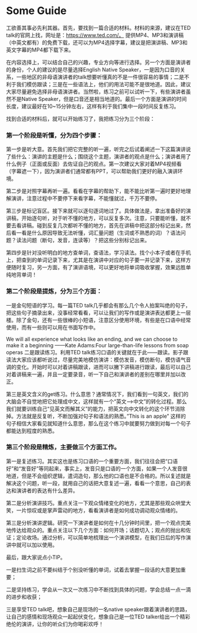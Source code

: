 # Some Guide

工欲善其事必先利其器。首先，要找到一篇合适的材料。材料的来源，建议在TED talk的官网上找，网址是：https://www.ted.com/。
提供MP4、MP3和演讲稿（中英文都有）的免费下载，还可以为MP4选择字幕，建议是把演讲稿、MP3和英文字幕的MP4都下载下来。

在内容选择上，可以结合自己的兴趣，专业方向等进行选择。另一个方面是演讲者的身份，个人的建议的是尽量选择English Native Speaker，一是因为口音的关系，一些地区的非母语演讲者的talk想要听懂真的不是一件很容易的事情；二是不利于我们模仿跟读；三是在一些语法上，他们的用法可能不是很地道。因此，建议大家尽量避免选择非母语演讲者。当然啦，练习之前可以试听一下，有些演讲者虽然不是Native Speaker，但是口音还是相当地道的。最后一个方面是演讲的时间长度，建议最好在10~15分钟左右，这样有利于我们集中一段时间反复练习。

找到合适的材料后，就可以开始练习了，我把练习分为三个阶段：

### 第一个阶段是听懂，分为四个步骤：
第一步是听大意。首先我们把它完整的听一遍，听完之后试着阐述一下这篇演讲说了些什么：演讲的主题是什么；围绕这个主题，演讲者的观点是什么；演讲者用了什么例子（正面或反面）去佐证自己的观点。第一次建议大家对着MP4视频看（字幕遮一下），因为演讲者们通常都有PPT，可以帮助我们更好的融入演讲环境。

第二步是对照字幕再听一遍。看看在字幕的帮助下，能不能比听第一遍时更好地理解演讲，注意过程中不要停下来看字幕，不能懂就过，千万不要停。

第三步是标记盲区。接下来就可以逐句逐词地过了。具体做法是，拿出准备好的演讲稿，开始逐句听，对于听不懂的地方，可以反复多次。注意，只要能听懂，就不要去看讲稿。碰到反复几次都听不懂的地方，首先在讲稿中把这部分标记出来，然后看一看是什么原因导致无法听懂，词汇量问题（生词或不熟悉的词）？语法问题？读法问题（断句，发音，连读等）？把这些分别标记出来。

第四步是针对没听明白的地方查单词，查语法，学习读法。找个小本子或者在手机上，把查到的单词记录下来，尤其是在演讲中对应的句子要一并记录下来，这样方便随时复习，另一方面，有了演讲语境，可以更好地将单词吸收掌握，效果远胜单纯地背单词！

### 第二个阶段是提炼，分为三个方面：
一是金句短语的学习。每一篇TED talk几乎都会有那么几个令人拍案叫绝的句子，把这些句子摘录出来，没事经常看看，可以让我们的写作或是演讲表达都更上一层楼。除了金句，还有一些很棒的小短语，注意区分使用环境，有些是在口语中经常使用，而有一些则可以用在书面写作中。

We will all experience what looks like an ending, and we can choose to make it a beginning
——Kate Adams:Four large-than-life lessons from soap operas
二是跟读练习。利用TED talk练习口语的关键就在于此——跟读。影子跟读法大家应该都听说过，尽量完美地模仿演讲：模仿发音，模仿断句，模仿语气音调的变化。开始时可以对着讲稿跟读，进而可以撇下讲稿进行跟读，最后可以自己对着讲稿来一遍，并且一定要录音，听一下自己和演讲者的差别在哪里并加以改正。

第三是英文含义的get练习。什么意思？通常情况下，我们看到一句英文，我们的大脑会不自觉地把它处理成中文，这样就有一个“英文——>中文”的转化过程。那么我们就要训练自己“见英文而解其义”的能力，把英文向中文转化的这个环节消除掉。方法就是反复听，不断加强对句子和语法的熟悉。”This is an apple” 这样的句子相信大家看见就知道什么意思，那么在这个练习中就要努力做到对每一个句子都能达到程度的熟悉。

### 第三个阶段是精炼，主要做三个方面工作。
第一是复述练习。其实这也是练习口语的一个重要方面，我们往往会把“口语好”和“发音好”等同起来，事实上，发音只是口语的一个方面，如果一个人发音很地道，但是不会组织逻辑，遣词造句，那么他的口语也是不合格的。所以复述就是解决这个问题，听一段，就用自己的话把大意复述一遍，看看一个意思，自己的表达和演讲者的表达有什么差异。

第二是分析演讲技巧。重点关注一下观众情绪变化的地方，尤其是那些观众哄堂大笑，一片惊叹或是掌声雷动的地方，看看演讲者是如何成功调动观众情绪的。

第三是分析演讲逻辑。研究一下演讲者是如何在十几分钟时间里，把一个观点完美地传达给观众的。重点关注以下几个方面：如何开场；话题切入；观点的抛出和佐证；定论收场。通过分析，可以简单地梳理出一个演讲模型，在我们日后的写作演讲中就可以加以使用。

最后，跟大家说点小TIP。

一是扫生词之前不要纠结于个别没听懂的单词，试着去掌握一段话的大意更加重要；

二是坚持练习，学会从一次又一次练习中不断找到具体的问题，学会总结一点一滴的进步和收获；

三是享受TED talk吧，想象自己是现场的一名native speaker跟着演讲者的思路，让自己的感情和现场观众一起起伏变化，想象自己是一位TED talker给出一个精彩绝伦的演讲，让你的听众们为你喝彩欢呼！

